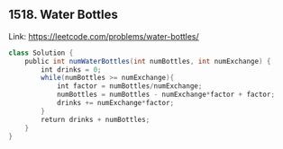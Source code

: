 ## 1518. Water Bottles
Link: https://leetcode.com/problems/water-bottles/

```java
class Solution {
    public int numWaterBottles(int numBottles, int numExchange) {
        int drinks = 0;
        while(numBottles >= numExchange){
            int factor = numBottles/numExchange;
            numBottles = numBottles - numExchange*factor + factor;
            drinks += numExchange*factor;
        }
        return drinks + numBottles;
    }
}
```
